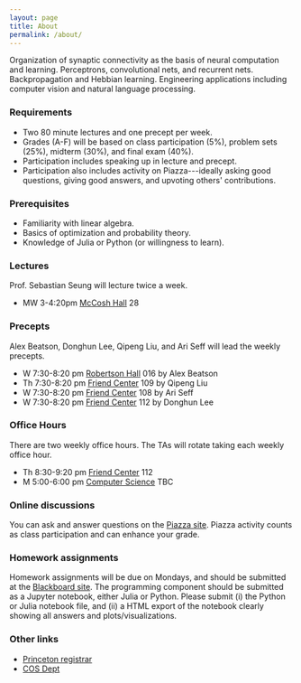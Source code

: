 ```yaml
---
layout: page
title: About
permalink: /about/
---
```


Organization of synaptic connectivity as the basis of neural
computation and learning. Perceptrons, convolutional nets, and
recurrent nets. Backpropagation and Hebbian learning. Engineering
applications including computer vision and natural language
processing.

### Requirements
  - Two 80 minute lectures and one precept per week.  
  - Grades (A-F) will be based on class participation (5%), problem sets (25%), midterm (30%), and final exam (40%).
  - Participation includes speaking up in lecture and precept.
  - Participation also includes activity on Piazza---ideally asking good questions, giving good answers, and upvoting others' contributions.

### Prerequisites
  - Familiarity with linear algebra.
  - Basics of optimization and probability theory.
  - Knowledge of Julia or Python (or willingness to learn).

### Lectures
Prof. Sebastian Seung will lecture twice a week.

- MW 3-4:20pm [McCosh Hall][mccosh-hall] 28

### Precepts
Alex Beatson, Donghun Lee, Qipeng Liu, and Ari Seff will lead the weekly precepts.

- W	7:30-8:20 pm [Robertson Hall][robertson-hall]	016  	by Alex Beatson
- Th 	7:30-8:20 pm [Friend Center][friend-center]   	109  	by Qipeng Liu
- W	7:30-8:20 pm [Friend Center][friend-center]   	108  	by Ari Seff
- W	7:30-8:20 pm [Friend Center][friend-center]	112	by Donghun Lee

### Office Hours
There are two weekly office hours. The TAs will rotate taking each weekly office hour.

- Th 	8:30-9:20 pm [Friend Center][friend-center]   	112
- M	5:00-6:00 pm [Computer Science][computer-science]   	TBC

### Online discussions
You can ask and answer questions on the [Piazza site](https://piazza.com/princeton/spring2017/cos495/home).  Piazza activity counts as class participation and can enhance your grade.

### Homework assignments
Homework assignments will be due on Mondays, and should be submitted at the [Blackboard site](https://blackboard.princeton.edu/webapps/blackboard/execute/announcement?method=search&context=course&course_id=_3632370_1&handle=cp_announcements&mode=cpview).  The programming component should be submitted as a Jupyter notebook, either Julia or Python. Please submit (i) the Python or Julia notebook file, and (ii) a HTML export of the notebook clearly showing all answers and plots/visualizations.

### Other links
- [Princeton registrar](https://registrar.princeton.edu/course-offerings/course_details.xml?courseid=002084&term=1174)
- [COS Dept](http://www.cs.princeton.edu/courses/archive/spring17/cos495/)

[mccosh-hall]: https://goo.gl/maps/r1ryZ7EKZrD2
[friend-center]: https://goo.gl/maps/FbGwEnmNAnC2
[computer-science]: https://goo.gl/maps/23Nw4ktSwZQ2
[robertson-hall]: https://goo.gl/maps/vNgBtF8Qpn62
